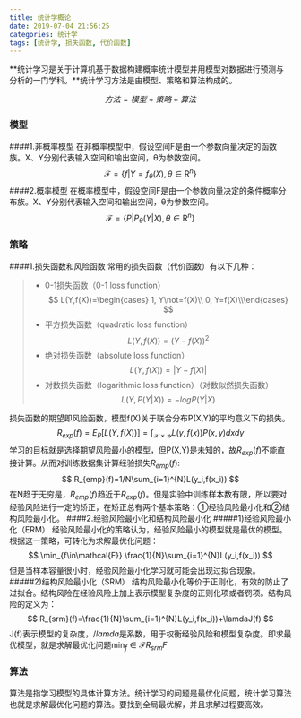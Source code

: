 ```yaml
---
title: 统计学概论
date: 2019-07-04 21:56:25
categories: 统计学
tags: [统计学, 损失函数, 代价函数]
---
```

**统计学习是关于计算机基于数据构建概率统计模型并用模型对数据进行预测与分析的一门学科。**统计学习方法是由模型、策略和算法构成的。

$$ 方法 = 模型 + 策略 + 算法 $$

### 模型
####1.非概率模型
在非概率模型中，假设空间F是由一个参数向量决定的函数族。X、Y分别代表输入空间和输出空间，θ为参数空间。
$$ \mathcal{F}=\{f|Y=f_\theta(X),\theta\in\mathrm{R}^n\} $$
####2.概率模型
在概率模型中，假设空间F是由一个参数向量决定的条件概率分布族。X、Y分别代表输入空间和输出空间，θ为参数空间。
$$ \mathcal{F}=\{P|P_\theta(Y|X),\theta\in\mathrm{R}^n\} $$

### 策略
####1.损失函数和风险函数
常用的损失函数（代价函数）有以下几种：
> * 0-1损失函数（0-1 loss function）
$$ L(Y,f(X))=\begin{cases}
1, Y\not=f(X)\\
0, Y=f(X)\\\end{cases} $$
> * 平方损失函数（quadratic loss function）
$$ L(Y,f(X))=(Y-f(X))^2 $$
> * 绝对损失函数（absolute loss function）
$$ L(Y,f(X))=|Y-f(X)| $$
> * 对数损失函数（logarithmic loss function）（对数似然损失函数）
$$ L(Y,P(Y|X))=-logP(Y|X) $$ 

损失函数的期望即风险函数，模型f(X)关于联合分布P(X,Y)的平均意义下的损失。
$$ R_{exp}(f)=E_P[L(Y,f(X))]=\int_{\mathcal{X}\times\mathcal{Y}}L(y,f(x))P(x,y)dxdy $$
学习的目标就是选择期望风险最小的模型，但P(X,Y)是未知的，故$R_{exp}(f)$不能直接计算。从而对训练数据集计算经验损失$R_{emp}(f)$:
$$ R_{emp}(f)=1/N\sum_{i=1}^{N}L(y_i,f(x_i)) $$
在N趋于无穷是，$R_{emp}(f)$趋近于$R_{exp}(f)$。但是实验中训练样本数有限，所以要对经验风险进行一定的矫正，在矫正总有两个基本策略：①经验风险最小化和②结构风险最小化。
####2.经验风险最小化和结构风险最小化
#####1)经验风险最小化（ERM）
经验风险最小化的策略认为，经验风险最小的模型就是最优的模型。根据这一策略，可转化为求解最优化问题：
$$ \min_{f\in\mathcal{F}} \frac{1}{N}\sum_{i=1}^{N}L(y_i,f(x_i)) $$
但是当样本容量很小时，经验风险最小化学习就可能会出现过拟合现象。
#####2)结构风险最小化（SRM）
结构风险最小化等价于正则化，有效的防止了过拟合。结构风险在经验风险上加上表示模型复杂度的正则化项或者罚项。结构风险的定义为：
$$ R_{srm}(f)=\frac{1}{N}\sum_{i=1}^{N}L(y_i,f(x_i))+\lamdaJ(f) $$
J(f)表示模型的复杂度，$/lamda$是系数，用于权衡经验风险和模型复杂度。即求最优模型，就是求解最优化问题$\min_f\in\mathcal{F} R_{srm}F$
### 算法
算法是指学习模型的具体计算方法。统计学习的问题是最优化问题，统计学习算法也就是求解最优化问题的算法。要找到全局最优解，并且求解过程要高效。
